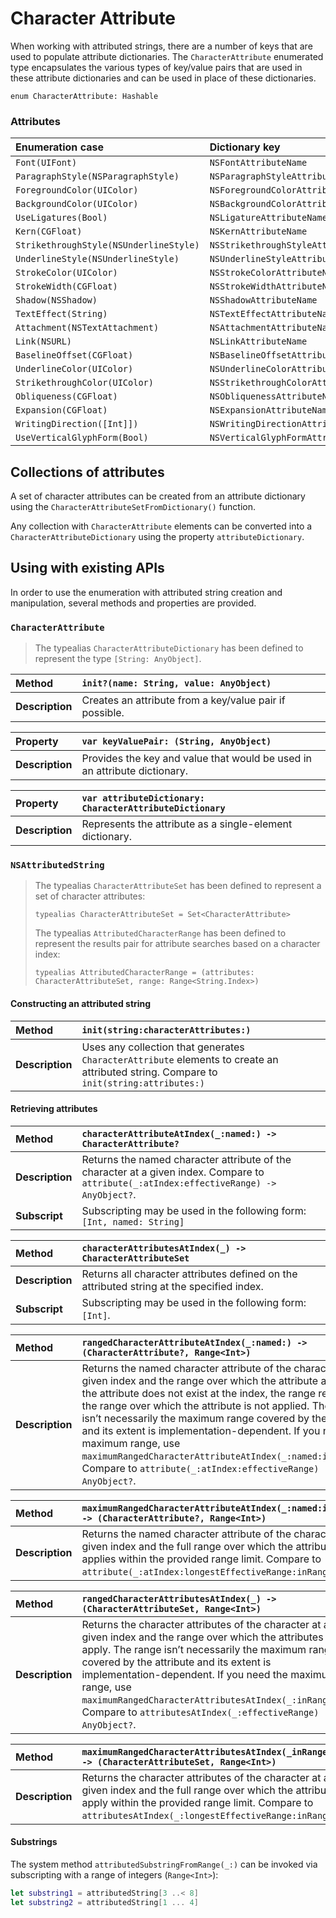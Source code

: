 Character Attribute
===================

When working with attributed strings, there are a number of keys that are used to populate attribute dictionaries.  The `CharacterAttribute` enumerated type encapsulates the various types of key/value pairs that are used in these attribute dictionaries and can be used in place of these dictionaries.

`enum CharacterAttribute: Hashable`

### Attributes

| Enumeration case | Dictionary key |
|:-----------------|:---------------|
| `Font(UIFont)` | `NSFontAttributeName` |
| `ParagraphStyle(NSParagraphStyle)` | `NSParagraphStyleAttributeName` |
| `ForegroundColor(UIColor)` | `NSForegroundColorAttributeName` |
| `BackgroundColor(UIColor)` | `NSBackgroundColorAttributeName` |
| `UseLigatures(Bool)` | `NSLigatureAttributeName` |
| `Kern(CGFloat)` | `NSKernAttributeName` |
| `StrikethroughStyle(NSUnderlineStyle)` | `NSStrikethroughStyleAttributeName` |
| `UnderlineStyle(NSUnderlineStyle)` | `NSUnderlineStyleAttributeName` |
| `StrokeColor(UIColor)` | `NSStrokeColorAttributeName` |
| `StrokeWidth(CGFloat)` | `NSStrokeWidthAttributeName` |
| `Shadow(NSShadow)` | `NSShadowAttributeName` |
| `TextEffect(String)` | `NSTextEffectAttributeName` |
| `Attachment(NSTextAttachment)` | `NSAttachmentAttributeName` |
| `Link(NSURL)` | `NSLinkAttributeName` |
| `BaselineOffset(CGFloat)` | `NSBaselineOffsetAttributeName` |
| `UnderlineColor(UIColor)` | `NSUnderlineColorAttributeName` |
| `StrikethroughColor(UIColor)` | `NSStrikethroughColorAttributeName` |
| `Obliqueness(CGFloat)` | `NSObliquenessAttributeName` |
| `Expansion(CGFloat)` | `NSExpansionAttributeName` |
| `WritingDirection([Int]])` | `NSWritingDirectionAttributeName` |
| `UseVerticalGlyphForm(Bool)` | `NSVerticalGlyphFormAttributeName` |


## Collections of attributes

A set of character attributes can be created from an attribute dictionary using the `CharacterAttributeSetFromDictionary()` function.

Any collection with `CharacterAttribute` elements can be converted into a `CharacterAttributeDictionary` using the property `attributeDictionary`.

## Using with existing APIs

In order to use the enumeration with attributed string creation and manipulation, several methods and properties are provided.

### `CharacterAttribute`
> The typealias `CharacterAttributeDictionary` has been defined to represent the type `[String: AnyObject]`.

| Method | `init?(name: String, value: AnyObject)` |
|:--|:--|
| **Description** | Creates an attribute from a key/value pair if possible. |

| Property | `var keyValuePair: (String, AnyObject)` |
|:--|:--|
| **Description** | Provides the key and value that would be used in an attribute dictionary. |

| Property | `var attributeDictionary: CharacterAttributeDictionary` |
|:--|:--|
| **Description** | Represents the attribute as a single-element dictionary. |


### `NSAttributedString`
> The typealias `CharacterAttributeSet` has been defined to represent a set of character attributes:
>
> `typealias CharacterAttributeSet = Set<CharacterAttribute>`
>
> The typealias `AttributedCharacterRange` has been defined to represent the results pair for attribute searches based on a character index:
>
> `typealias AttributedCharacterRange = (attributes: CharacterAttributeSet, range: Range<String.Index>)`

#### Constructing an attributed string

| Method | `init(string:characterAttributes:)` |
|:-------|:------------------------------------|
| **Description** | Uses any collection that generates `CharacterAttribute` elements to create an attributed string.  Compare to `init(string:attributes:)`|


#### Retrieving attributes

| Method | `characterAttributeAtIndex(_:named:) -> CharacterAttribute?`
|:--|:--|
| **Description** | Returns the named character attribute of the character at a given index.  Compare to `attribute(_:atIndex:effectiveRange) -> AnyObject?`. |
| **Subscript** | Subscripting may be used in the following form: `[Int, named: String]` |

| Method | `characterAttributesAtIndex(_) -> CharacterAttributeSet` |
|:--|:--|
| **Description** | Returns all character attributes defined on the attributed string at the specified index. |
| **Subscript** | Subscripting may be used in the following form: `[Int]`. |

| Method | `rangedCharacterAttributeAtIndex(_:named:) -> (CharacterAttribute?, Range<Int>)` |
|:--|:--|
| **Description** | Returns the named character attribute of the character at a given index and the range over which the attribute applies.  If the attribute does not exist at the index, the range represents the range over which the attribute is not applied.  The range isn’t necessarily the maximum range covered by the attribute and its extent is implementation-dependent.  If you need the maximum range, use `maximumRangedCharacterAttributeAtIndex(_:named:inRange:)`.  Compare to `attribute(_:atIndex:effectiveRange) -> AnyObject?`. |

| Method | `maximumRangedCharacterAttributeAtIndex(_:named:inRange:) -> (CharacterAttribute?, Range<Int>)` |
|:--|:--|
| **Description** | Returns the named character attribute of the character at a given index and the full range over which the attribute applies within the provided range limit.  Compare to `attribute(_:atIndex:longestEffectiveRange:inRange:)`. |

| Method | `rangedCharacterAttributesAtIndex(_) -> (CharacterAttributeSet, Range<Int>)` |
|:--|:--|
| **Description** | Returns the character attributes of the character at a given index and the range over which the attributes apply.  The range isn’t necessarily the maximum range covered by the attribute and its extent is implementation-dependent.  If you need the maximum range, use `maximumRangedCharacterAttributesAtIndex(_:inRange:)`.  Compare to `attributesAtIndex(_:effectiveRange) -> AnyObject?`. |

| Method | `maximumRangedCharacterAttributesAtIndex(_inRange:) -> (CharacterAttributeSet, Range<Int>)` |
|:--|:--|
| **Description** | Returns the character attributes of the character at a given index and the full range over which the attributes apply within the provided range limit.  Compare to `attributesAtIndex(_:longestEffectiveRange:inRange:)`. |


#### Substrings

The system method `attributedSubstringFromRange(_:)` can be invoked via subscripting with a range of integers (`Range<Int>`):

```swift
let substring1 = attributedString[3 ..< 8]
let substring2 = attributedString[1 ... 4]
```
